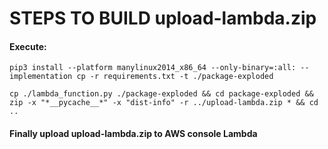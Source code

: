 
# STEPS TO BUILD upload-lambda.zip

#### Execute:

```pip3 install --platform manylinux2014_x86_64 --only-binary=:all: --implementation cp -r requirements.txt -t ./package-exploded```

```cp ./lambda_function.py ./package-exploded && cd package-exploded && zip -x "*__pycache__*" -x "dist-info" -r ../upload-lambda.zip * && cd ..```

#### Finally upload upload-lambda.zip to AWS console Lambda